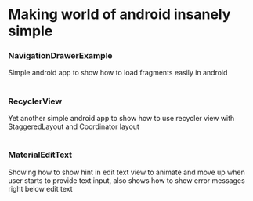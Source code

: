 # Making world of android insanely simple

### NavigationDrawerExample
Simple android app to show how to load fragments easily in android

# 

### RecyclerView
Yet another simple android app to show how to use recycler view with StaggeredLayout and Coordinator layout

#

### MaterialEditText
Showing how to show hint in edit text view to animate and move up when user starts to provide text input, also shows how to show error messages right below edit text
